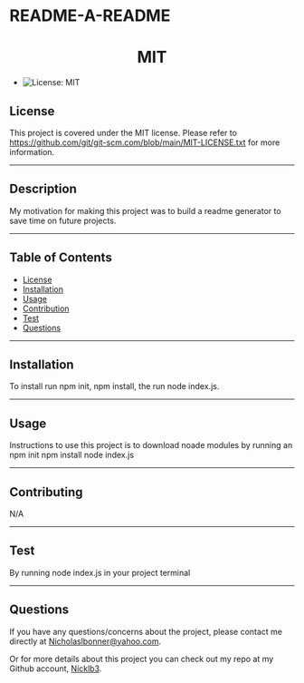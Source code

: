 # README-A-README
<h1 align='center'> MIT</h1>

- ![License: MIT](https://img.shields.io/badge/License-MIT-blue.svg)

## License

This project is covered under the MIT license. Please refer to https://github.com/git/git-scm.com/blob/main/MIT-LICENSE.txt for more information.

---

## Description

My motivation for making this project was to build a readme generator to save time on future projects.

---

## Table of Contents
- [License](#license)
- [Installation](#installation)
- [Usage](#usage)
- [Contribution](#contribution)
- [Test](#test)
- [Questions](#questions)

---

## Installation

To install run npm init, npm install, the run node index.js.

---

## Usage

Instructions to use this project is to download noade modules by running an npm init  npm install   node   index.js

---

## Contributing

N/A

---

## Test

By running node index.js in your project terminal

---

## Questions

If you have any questions/concerns about the project, please contact me directly at Nicholaslbonner@yahoo.com. 
    
Or for more details about this project you can check out my repo at my Github account, [Nicklb3](https://github.com/Nicklb3/).
    
    